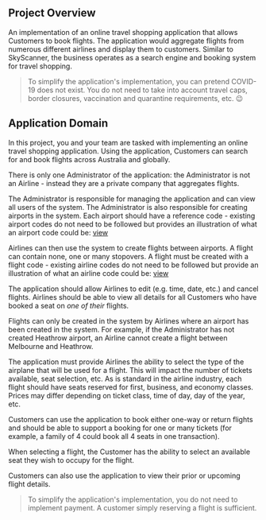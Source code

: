 ## Project Overview

An implementation of an online travel shopping application that allows Customers to book flights. 
The application would aggregate flights from numerous different airlines and display them to customers. Similar to 
SkyScanner, the business operates as a search engine and booking system for travel shopping.

> To simplify the application's implementation, you can pretend COVID-19 does not exist. You do not need to take into 
account travel caps, border closures, vaccination and quarantine requirements, etc. :wink:

## Application Domain

In this project, you and your team are tasked with implementing an online travel shopping application. Using the 
application, Customers can search for and book flights across Australia and globally.

There is only one Administrator of the application: the Administrator is not an Airline - instead they are a private 
company that aggregates flights.

The Administrator is responsible for managing the application and can view all users of the system. The Administrator is 
also responsible for creating airports in the system. Each airport should have a reference code - existing airport 
codes do not need to be followed but provides an illustration of what an airport code could be: [view](https://www.world-airport-codes.com/)

Airlines can then use the system to create flights between airports. A flight can contain none, one or many stopovers. 
A flight must be created with a flight code - existing airline codes do not need to be followed but provide an 
illustration of what an airline code could be: 
[view](https://www.iata.org/en/publications/directories/code-search/)

The application should allow Airlines to edit (e.g. time, date, etc.) and cancel flights. Airlines should be able to 
view all details for all Customers who have booked a seat on *one of their* flights.

Flights can only be created in the system by Airlines where an airport has been created in the system. For example, if 
the Administrator has not created Heathrow airport, an Airline cannot create a flight between Melbourne and Heathrow.

The application must provide Airlines the ability to select the type of the airplane that will be used for a flight. 
This will impact the number of tickets available, seat selection, etc.
As is standard in the airline industry, each flight should have seats reserved for first, business, and economy classes.
Prices may differ depending on ticket class, time of day, day of the year, etc.

Customers can use the application to book either one-way or return flights and should be able to support a booking for 
one or many tickets (for example, a family of 4 could book all 4 seats in one transaction).

When selecting a flight, the Customer has the ability to select an available seat they wish to occupy for the flight.

Customers can also use the application to view their prior or upcoming flight details.

> To simplify the application's implementation, you do not need to implement payment. A customer simply reserving a 
flight is sufficient.
